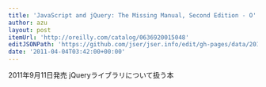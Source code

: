 ```yaml
---
title: 'JavaScript and jQuery: The Missing Manual, Second Edition - O''Reilly Media'
author: azu
layout: post
itemUrl: 'http://oreilly.com/catalog/0636920015048'
editJSONPath: 'https://github.com/jser/jser.info/edit/gh-pages/data/2011/04/index.json'
date: '2011-04-04T03:42:00+00:00'
---
```

2011年9月11日発売
jQueryライブラリについて扱う本
